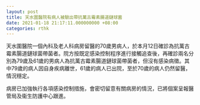 ```yaml
---
layout: post
title: 天水圍醫院有病人被驗出帶抗萬古霉素腸道鏈球菌
date: 2021-01-18 21:17:11.000000000 +08:00
categories: rthk
---
```


天水圍醫院一個內科及老人科病房留醫的70歲男病人，於本月12日確診為抗萬古霉素腸道鏈球菌帶菌者。院方按既定感染控制程序進行接觸追查後，再確診兩名分別為79歲及61歲的男病人為抗萬古霉素腸道鏈球菌帶菌者，但沒有感染病徵。其中79歲的病人因自身疾病離世，61歲的病人已出院，至於70歲的病人仍然留醫，情況穩定。

病房已加強執行各項感染控制措施，會密切留意有關病房的情況，已將個案呈報醫管局及衞生防護中心跟進。
